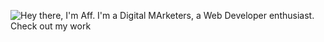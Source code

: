 ![Hey there, I'm Aff. I'm a Digital MArketers, a Web Developer enthusiast. Check out my work](https://github.com/afrizzal/afrizzal/blob/main/aff.gif)

<!--
**afrizzal/afrizzal** is a ✨ _special_ ✨ repository because its `README.md` (this file) appears on your GitHub profile.

Here are some ideas to get you started:

- 🔭 I’m currently working on ...
- 🌱 I’m currently learning ...
- 👯 I’m looking to collaborate on ...
- 🤔 I’m looking for help with ...
- 💬 Ask me about ...
- 📫 How to reach me: ...
- 😄 Pronouns: ...
- ⚡ Fun fact: ...
-->

